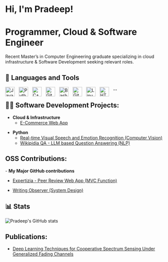 # Hi, I'm Pradeep!
# Programmer, Cloud & Software Engineer

Recent Master’s in Computer Engineering graduate specializing in cloud infrastructure & Software Development seeking relevant roles. 

<h2> 🧰 Languages and Tools</h2>

<img align="left" alt="Java" width="30px" style="padding-right:10px;" src="https://cdn.jsdelivr.net/gh/devicons/devicon/icons/java/java-original.svg"/>
<img align="left" alt="Python" width="30px" style="padding-right:10px;" src="https://cdn.jsdelivr.net/gh/devicons/devicon/icons/python/python-plain.svg" />
<img align="left" alt="C++" width="30px" style="padding-right:10px;" src="https://cdn.jsdelivr.net/gh/devicons/devicon/icons/cplusplus/cplusplus-line.svg" />
<img align="left" alt="GitHub" width="30px" style="padding-right:10px;" src="https://cdn.jsdelivr.net/gh/devicons/devicon/icons/github/github-original.svg" />
<img align="left" alt="Bash" width="30px" style="padding-right:10px;" src="https://cdn.jsdelivr.net/gh/devicons/devicon/icons/bash/bash-original.svg" />
<img align="left" alt="Git" width="30px" style="padding-right:10px;" src="https://cdn.jsdelivr.net/gh/devicons/devicon/icons/git/git-original.svg" />
<img align="left" alt="Linux" width="30px" style="padding-right:10px;" src="https://cdn.jsdelivr.net/gh/devicons/devicon/icons/linux/linux-original.svg" />
<img align="left" alt="HTML" width="30px" style="padding-right:10px;" src="https://cdn.jsdelivr.net/gh/devicons/devicon/icons/html5/html5-plain.svg" />

--

<h2>👨‍💻 Software Development Projects:</h2>


- <b>Cloud & Infrastructure</b>
  - [E-Commerce Web App](https://github.com/Pradeep23-01/ecommerce-cloud-native-app)
<!--
- <b>Full Stack Web App (React, NodeJS, Azure, and Machine Learning Components)</b>
  - [Image Analysis Middleware](https://github.com/joshmadakor1/4chan-Image-Analysis-Middleware-C964) <b><i>(Potentially NSFW)</b></i>
- <b>PowerShell</b>
  - [Windows EventLog: Failed RDP Logins Source IP to full GeoData Conversion](https://github.com/joshmadakor1/Sentinel-Lab)
  - [JWipe (Disk Wiping Utility)](https://github.com/joshmadakor1/Jwipe.PowerShell)
  - [Active Directory Bulk User Creation](https://github.com/joshmadakor1/AD_PS)
  - [FIM (File Integrity Monitor)](https://github.com/joshmadakor1/PowerShell-Integrity-FIM)
- <b>C# (.NET Desktop Applications)</b>
  - [Ransomware Proof of Concept (Encrypter)](https://github.com/joshmadakor1/EncrypterPOC)
  - [Ransomware Proof of Concept (Decrypter)](https://github.com/joshmadakor1/DecrypterPOC)
  - [Keylogger with Email Capability](https://github.com/joshmadakor1/Key-Logger-With-Email)
-->

- <b>Python</b>
  - [Real-time Visual Speech and Emotion Recognition (Computer Vision)](https://github.com/Pradeep23-01/ViSpEr)
  - [Wikipidia QA - LLM based Question Answering (NLP)](https://github.com/Pradeep23-01/BERT-QA-SQuAD)

<h2> OSS Contributions:</h2>
- <b>My Major GitHub contributions</b>

  - [Expertizia - Peer Review Web App (MVC Function)](https://github.com/Pradeep23-01/expertiza)

  
  - [Writing Observer (System Design)](https://github.com/ETS-Next-Gen/writing_observer)




<h2> 📊 Stats</h2>

![Pradeep's GitHub stats](https://github-readme-stats.vercel.app/api?username=Pradeep23-01&show_icons=true&theme=gruvbox)

<!-- ![GitHub Streak](https://streak-stats.demolab.com?user=Pradeep23-01&theme=gruvbox&border_radius=4.5) -->


<h2>Publications:</h2>

- [Deep Learning Techniques for Cooperative Spectrum Sensing Under Generalized Fading Channels](https://ieeexplore.ieee.org/document/9767160)

<!--
**Pradeep23-01/Pradeep23-01** is a ✨ _special_ ✨ repository because its `README.md` (this file) appears on your GitHub profile.

Here are some ideas to get you started:

- 🔭 I’m currently working on ...
- 🌱 I’m currently learning ...
- 👯 I’m looking to collaborate on ...
- 🤔 I’m looking for help with ...
- 💬 Ask me about ...
- 📫 How to reach me: ...
- 😄 Pronouns: ...
- ⚡ Fun fact: ...
-->
